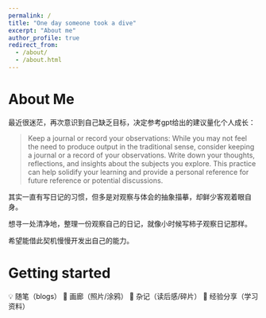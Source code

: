 ```yaml
---
permalink: /
title: "One day someone took a dive"
excerpt: "About me"
author_profile: true
redirect_from: 
  - /about/
  - /about.html
---
```



About Me
======

最近很迷茫，再次意识到自己缺乏目标，决定参考gpt给出的建议量化个人成长：

  > Keep a journal or record your observations: While you may not feel the need to produce output in the traditional sense, consider keeping a journal or a record of your observations. Write down your thoughts, reflections, and insights about the subjects you explore. This practice can help solidify your learning and provide a personal reference for future reference or potential discussions.

其实一直有写日记的习惯，但多是对观察与体会的抽象描摹，却鲜少客观着眼自身。

想寻一处清净地，整理一份观察自己的日记，就像小时候写柿子观察日记那样。

希望能借此契机慢慢开发出自己的能力。

   
Getting started 
======
💡 随笔（blogs）
🎨 画廊（照片/涂鸦）
📄 杂记（读后感/碎片）
💬 经验分享（学习资料）


